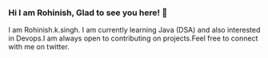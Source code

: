 ### Hi I am Rohinish, Glad to see you here! 👋

I am Rohinish.k.singh. 
I am currently learning Java (DSA) and also interested in Devops.I am always open to contributing on projects.Feel free to connect with me on twitter.

<!--
**rohinish404/rohinish404** is a ✨ _special_ ✨ repository because its `README.md` (this file) appears on your GitHub profile.

Here are some ideas to get you started:

- 🔭 I’m currently working on ...
- 🌱 I’m currently learning ...
- 👯 I’m looking to collaborate on ...
- 🤔 I’m looking for help with ...
- 💬 Ask me about ...
- 📫 How to reach me: ...
- 😄 Pronouns: ...
- ⚡ Fun fact: ...
-->
